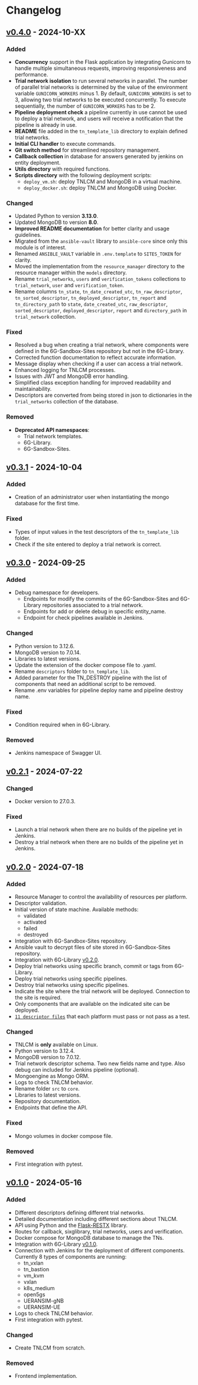 # Changelog

## [v0.4.0] - 2024-10-XX

### Added

- **Concurrency** support in the Flask application by integrating Gunicorn to handle multiple simultaneous requests, improving responsiveness and performance.
- **Trial network isolation** to run several networks in parallel. The number of parallel trial networks is determined by the value of the environment variable `GUNICORN_WORKERS` minus 1. By default, `GUNICORN_WORKERS` is set to 3, allowing two trial networks to be executed concurrently. To execute sequentially, the number of `GUNICORN_WORKERS` has to be 2.
- **Pipeline deployment check** a pipeline currently in use cannot be used to deploy a trial network, and users will receive a notification that the pipeline is already in use.
- **README** file added in the `tn_template_lib` directory to explain defined trial networks.
- **Initial CLI handler** to execute commands.
- **Git switch method** for streamlined repository management.
- **Callback collection** in database for answers generated by jenkins on entity deployment.
- **Utils directory** with required functions. 
- **Scripts directory** with the following deployment scripts:
  - `deploy_vm.sh`: deploy TNLCM and MongoDB in a virtual machine.
  - `deploy_docker.sh`: deploy TNLCM and MongoDB using Docker.

### Changed

- Updated Python to version **3.13.0**.
- Updated MongoDB to version **8.0**.
- **Improved README documentation** for better clarity and usage guidelines.
- Migrated from the `ansible-vault` library to `ansible-core` since only this module is of interest.
- Renamed `ANSIBLE_VAULT` variable in `.env.template` to `SITES_TOKEN` for clarity.
- Moved the implementation from the `resource_manager` directory to the resource manager within the `models` directory.
- Rename `trial_networks`, `users` and `verification_tokens` collections to `trial_network`, `user` and `verification_token`.
- Rename columns `tn_state`, `tn_date_created_utc`, `tn_raw_descriptor`, `tn_sorted_descriptor`, `tn_deployed_descriptor`, `tn_report` and `tn_directory_path` to `state`, `date_created_utc`, `raw_descriptor`, `sorted_descriptor`, `deployed_descriptor`, `report` and `directory_path` in `trial_network` collection.

### Fixed

- Resolved a bug when creating a trial network, where components were defined in the 6G-Sandbox-Sites repository but not in the 6G-Library.
- Corrected function documentation to reflect accurate information.
- Message display when checking if a user can access a trial network.
- Enhanced logging for TNLCM processes.
- Issues with JWT and MongoDB error handling.
- Simplified class exception handling for improved readability and maintainability.
- Descriptors are converted from being stored in json to dictionaries in the `trial_networks` collection of the database.

### Removed

- **Deprecated API namespaces**:
  - Trial network templates.
  - 6G-Library.
  - 6G-Sandbox-Sites.

## [v0.3.1] - 2024-10-04

### Added

- Creation of an administrator user when instantiating the mongo database for the first time.

### Fixed

- Types of input values in the test descriptors of the `tn_template_lib` folder.
- Check if the site entered to deploy a trial network is correct.

## [v0.3.0] - 2024-09-25

### Added

- Debug namespace for developers.
  - Endpoints for modify the commits of the 6G-Sandbox-Sites and 6G-Library repositories associated to a trial network.
  - Endpoints for add or delete debug in specific entity_name.
  - Endpoint for check pipelines available in Jenkins.

### Changed

- Python version to 3.12.6.
- MongoDB version to 7.0.14.
- Libraries to latest versions.
- Update the extension of the docker compose file to .yaml.
- Rename `descriptors` folder to `tn_template_lib`.
- Added parameter for the TN_DESTROY pipeline with the list of components that need an additional script to be removed.
- Rename .env variables for pipeline deploy name and pipeline destroy name.

### Fixed

- Condition required when in 6G-Library.

### Removed

- Jenkins namespace of Swagger UI.

## [v0.2.1] - 2024-07-22

### Changed

- Docker version to 27.0.3.

### Fixed

- Launch a trial network when there are no builds of the pipeline yet in Jenkins.
- Destroy a trial network when there are no builds of the pipeline yet in Jenkins.

## [v0.2.0] - 2024-07-18

### Added

- Resource Manager to control the availability of resources per platform​.
- Descriptor validation.
- Initial version of state machine. Available methods:
  - validated
  - activated
  - failed
  - destroyed
- Integration with 6G-Sandbox-Sites repository.
- Ansible vault to decrypt files of site stored in 6G-Sandbox-Sites repository.
- Integration with 6G-Library [v0.2.0](https://github.com/6G-SANDBOX/6G-Library/releases/tag/v0.2.0).
- Deploy trial networks using specific branch, commit or tags from 6G-Library.
- Deploy trial networks using specific pipelines.
- Destroy trial networks using specific pipelines.
- Indicate the site where the trial network will be deployed. Connection to the site is required.
- Only components that are available on the indicated site can be deployed.
- [`11 descriptor files`](./tn_template_lib/) that each platform must pass or not pass as a test.

### Changed

- TNLCM is **only** available on Linux.
- Python version to 3.12.4.
- MongoDB version to 7.0.12.
- Trial network descriptor schema. Two new fields name and type. Also debug can included for Jenkins pipeline (optional).
- Mongoengine as Mongo ORM.
- Logs to check TNLCM behavior.
- Rename folder `src` to `core`.
- Libraries to latest versions.
- Repository documentation.
- Endpoints that define the API.

### Fixed

- Mongo volumes in docker compose file.

### Removed

- First integration with pytest.

## [v0.1.0] - 2024-05-16

### Added

- Different descriptors defining different trial networks.
- Detailed documentation including different sections about TNLCM.
- API using Python and the [Flask-RESTX](https://flask-restx.readthedocs.io/en/latest/) library.
- Routes for callback, sixglibrary, trial networks, users and verification.
- Docker compose for MongoDB database to manage the TNs.
- Integration with 6G-Library [v0.1.0](https://github.com/6G-SANDBOX/6G-Library/releases/tag/v0.1.0).
- Connection with Jenkins for the deployment of different components. Currently 8 types of components are running: 
  - tn_vxlan
  - tn_bastion
  - vm_kvm
  - vxlan
  - k8s_medium
  - open5gs
  - UERANSIM-gNB
  - UERANSIM-UE
- Logs to check TNLCM behavior.
- First integration with pytest.

### Changed

- Create TNLCM from scratch.

### Removed

- Frontend implementation.

[v0.4.0]: https://github.com/6G-SANDBOX/TNLCM/compare/v0.3.1...v0.4.0
[v0.3.1]: https://github.com/6G-SANDBOX/TNLCM/compare/v0.3.0...v0.3.1
[v0.3.0]: https://github.com/6G-SANDBOX/TNLCM/compare/v0.2.1...v0.3.0
[v0.2.1]: https://github.com/6G-SANDBOX/TNLCM/compare/v0.2.0...v0.2.1
[v0.2.0]: https://github.com/6G-SANDBOX/TNLCM/compare/v0.1.0...v0.2.0
[v0.1.0]: https://github.com/6G-SANDBOX/TNLCM/releases/tag/v0.1.0
